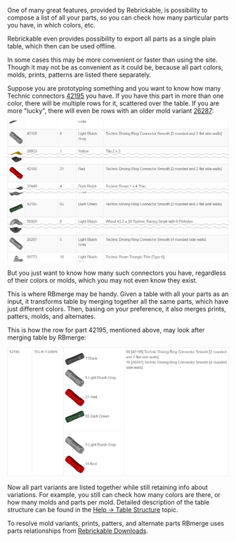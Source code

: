 One of many great features, provided by Rebrickable, is possibility to compose a list of all your parts, so you can check how many particular parts you have, in which colors, etc.

Rebrickable even provides possibility to export all parts as a single plain table, which then can be used offline.

In some cases this may be more convenient or faster than using the site. Though it may not be as convenient as it could be, because all part colors, molds, prints, patterns are listed there separately.

Suppose you are prototyping something and you want to know how many Technic connectors <a href="https://rebrickable.com/parts/42195/">42195</a> you have. If you have this part in more than one color, there will be multiple rows for it, scattered over the table. If you are more "lucky", there will even be rows with an older mold variant <a href="https://rebrickable.com/parts/26287/">26287</a>:

![Example of original part 42195](img/example_42195_original.png)

But you just want to know how many such connectors you have, regardless of their colors or molds, which you may not even know they exist.

This is where RBmerge may be handy. Given a table with all your parts as an input, it transforms table by merging together all the same parts, which have just different colors. Then, basing on your preference, it also merges prints, patters, molds, and alternates.

This is how the row for part 42195, mentioned above, may look after merging table by RBmerge:

![Example of merged part 42195](img/example_42195_merged.png)

Now all part variants are listed together while still retaining info about variations. For example, you still can check how many colors are there, or how many molds and parts per mold. Detailed description of the table structure can be found in the [Help → Table Structure](help/#table-structure) topic.

To resolve mold variants, prints, patters, and alternate parts RBmerge uses parts relationships from [Rebrickable Downloads](https://rebrickable.com/downloads/).
